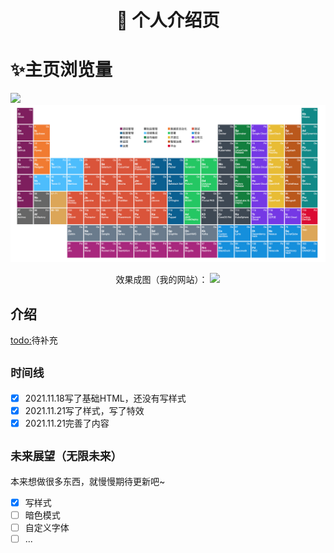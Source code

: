 <h1 align="center">🌈 个人介绍页</h1>

# ✨主页浏览量
![](https://count.getloli.com/get/@ranyong1997.github.readme)
![](https://raw.githubusercontent.com/ranyong1997/image_collect/main/img/20211115230555.png)

<p align="center">
  效果成图（我的网站）：
  <img src='https://gitee.com/ran_yong/mark-down-table-upload/raw/master/img/20211121150918.jpg'>
</p>

## 介绍
<todo:>待补充


## `时间线`
- [X] 2021.11.18写了基础HTML，还没有写样式
- [X] 2021.11.21写了样式，写了特效
- [X] 2021.11.21完善了内容

## `未来展望（无限未来）`
本来想做很多东西，就慢慢期待更新吧~
- [X] 写样式
- [ ] 暗色模式
- [ ] 自定义字体
- [ ] ...
